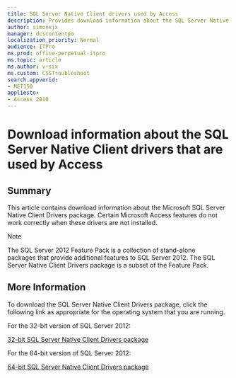 ```yaml
---
title: SQL Server Native Client drivers used by Access
description: Provides download information about the SQL Server Native Client drivers that are used by certain features in Access.
author: simonxjx
manager: dcscontentpm
localization_priority: Normal
audience: ITPro
ms.prod: office-perpetual-itpro
ms.topic: article
ms.author: v-six
ms.custom: CSSTroubleshoot
search.appverid: 
- MET150
appliesto:
- Access 2010
---
```


# Download information about the SQL Server Native Client drivers that are used by Access

## Summary

This article contains download information about the Microsoft SQL Server Native Client Drivers package. Certain Microsoft Access features do not work correctly when these drivers are not installed.

> [!NOTE]
> The SQL Server 2012 Feature Pack is a collection of stand-alone packages that provide additional features to SQL Server 2012. The SQL Server Native Client Drivers package is a subset of the Feature Pack. 

## More Information

To download the SQL Server Native Client Drivers package, click the following link as appropriate for the operating system that you are running.  

For the 32-bit version of SQL Server 2012:

[32-bit SQL Server Native Client Drivers package](https://go.microsoft.com/fwlink/?linkid=239647)  

For the 64-bit version of SQL Server 2012:

[64-bit SQL Server Native Client Drivers package](https://go.microsoft.com/fwlink/?linkid=239648)
